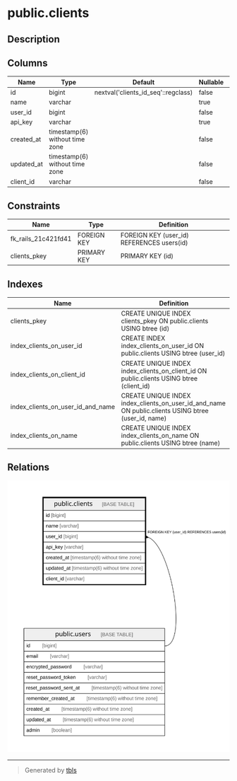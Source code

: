 # public.clients

## Description

## Columns

| Name | Type | Default | Nullable | Children | Parents | Comment |
| ---- | ---- | ------- | -------- | -------- | ------- | ------- |
| id | bigint | nextval('clients_id_seq'::regclass) | false |  |  |  |
| name | varchar |  | true |  |  |  |
| user_id | bigint |  | false |  | [public.users](public.users.md) |  |
| api_key | varchar |  | true |  |  |  |
| created_at | timestamp(6) without time zone |  | false |  |  |  |
| updated_at | timestamp(6) without time zone |  | false |  |  |  |
| client_id | varchar |  | false |  |  |  |

## Constraints

| Name | Type | Definition |
| ---- | ---- | ---------- |
| fk_rails_21c421fd41 | FOREIGN KEY | FOREIGN KEY (user_id) REFERENCES users(id) |
| clients_pkey | PRIMARY KEY | PRIMARY KEY (id) |

## Indexes

| Name | Definition |
| ---- | ---------- |
| clients_pkey | CREATE UNIQUE INDEX clients_pkey ON public.clients USING btree (id) |
| index_clients_on_user_id | CREATE INDEX index_clients_on_user_id ON public.clients USING btree (user_id) |
| index_clients_on_client_id | CREATE UNIQUE INDEX index_clients_on_client_id ON public.clients USING btree (client_id) |
| index_clients_on_user_id_and_name | CREATE UNIQUE INDEX index_clients_on_user_id_and_name ON public.clients USING btree (user_id, name) |
| index_clients_on_name | CREATE UNIQUE INDEX index_clients_on_name ON public.clients USING btree (name) |

## Relations

![er](public.clients.svg)

---

> Generated by [tbls](https://github.com/k1LoW/tbls)
